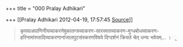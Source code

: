 +++
title = "000 Pralay Adhikari"

+++
[[Pralay Adhikari	2012-04-19, 17:57:45 [Source](https://groups.google.com/g/bvparishat/c/asqALrFLN4c)]]



> कृपयाअपाणिनीयव्याकरनेषुकातन्त्रव्याकरण-सारस्वतव्याकरण-मुग्धबोधव्याकरण-हरिनामांरुतादिव्याकरणानांजालपुटसंस्करणविषये
> दिग्दर्शनं क्रियते चेत्  धन्यः भवेयम्...   ।  ୂ

